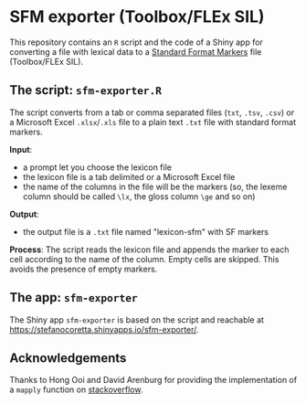 # SFM exporter (Toolbox/FLEx SIL)

This repository contains an `R` script and the code of a Shiny app for converting a file with lexical data to a [Standard Format Markers](http://www-01.sil.org/computing/shoebox/MDF_2000.pdf?_ga=GA1.2.1165924973.1480287656) file (Toolbox/FLEx SIL).

## The script: `sfm-exporter.R`

The script converts from a tab or comma separated files (`txt`, `.tsv`, `.csv`) or a Microsoft Excel `.xlsx`/`.xls` file to a plain text `.txt` file with standard format markers.


**Input**:
- a prompt let you choose the lexicon file
- the lexicon file is a tab delimited or a Microsoft Excel file
- the name of the columns in the file will be the markers (so, the lexeme column should be called `\lx`, the gloss column `\ge` and so on)

**Output**:
- the output file is a `.txt` file named "lexicon-sfm" with SF markers

**Process**:
The script reads the lexicon file and appends the marker to each cell according to the name of the column. Empty cells are skipped. This avoids the presence of empty markers.

## The app: `sfm-exporter`
The Shiny app `sfm-exporter` is based on the script and reachable at https://stefanocoretta.shinyapps.io/sfm-exporter/.

## Acknowledgements

Thanks to Hong Ooi and David Arenburg for providing the implementation of a `mapply` function on [stackoverflow](http://stackoverflow.com/questions/25666170/r-subsetting-dataframe-in-for-loop-with-double-and-single-brackets).
